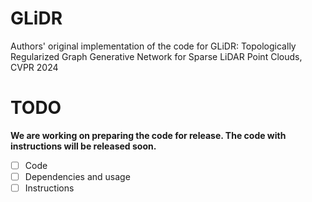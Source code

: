 # GLiDR
Authors' original implementation of the code for GLiDR: Topologically Regularized Graph Generative Network for Sparse LiDAR Point Clouds, CVPR 2024

# TODO
__We are working on preparing the code for release. The code with instructions will be released soon.__
 - [ ] Code
 - [ ] Dependencies and usage
 - [ ] Instructions